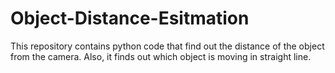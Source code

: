 # Object-Distance-Esitmation
This repository contains python code that find out the distance of the object from the camera. Also, it finds out which object is moving in straight line.
